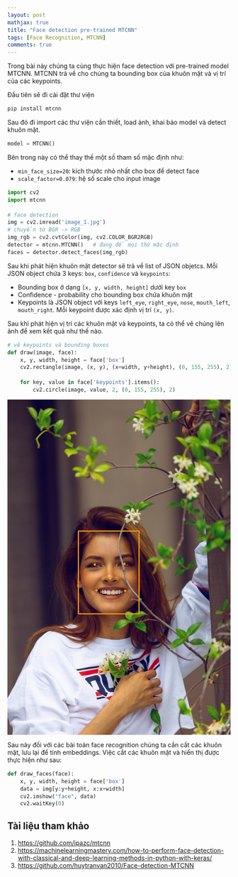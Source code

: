 ```yaml
---
layout: post
mathjax: true
title: "Face detection pre-trained MTCNN"
tags: [Face Recognition, MTCNN]
comments: true
---
```



Trong bài này chúng ta cùng thực hiện face detection với pre-trained model MTCNN. MTCNN trả về cho chúng ta bounding box của khuôn mặt và vị trí của các keypoints. 

Đầu tiên sẽ đi cài đặt thư viện
```python
pip install mtcnn
```
Sau đó đi import các thư viện cần thiết, load ảnh, khai báo model và detect khuôn mặt. 

```python
model = MTCNN()
```
Bên trong này có thể thay thế một số tham số mặc định như:
- `min_face_size=20`: kích thước nhỏ nhất cho box để detect face
- `scale_factor=0.079`: hệ số scale cho input image 

```python
import cv2
import mtcnn 

# face detection
img = cv2.imread('image_1.jpg')
# chuyển từ BGR -> RGB
img_rgb = cv2.cvtColor(img, cv2.COLOR_BGR2RGB)
detector = mtcnn.MTCNN()   # đang để mọi thứ mặc định
faces = detector.detect_faces(img_rgb)
```

Sau khi phát hiện khuôn mặt detector sẽ trả về list of JSON objetcs. Mỗi JSON object chứa 3 keys: `box`, `confidence` và `keypoints`:
- Bounding box ở dạng `[x, y, width, height]` dưới key `box`
- Confidence -  probability cho bounding box chứa khuôn mặt
- Keypoints là JSON object với keys `left_eye`, `right_eye`, `nose`, `mouth_left`, `mouth_right`. Mỗi keypoint được xác định vị trí `(x, y)`.

Sau khi phát hiện vị trí các khuôn mặt và keypoints, ta có thể vẽ chúng lên ảnh để xem kết quả như thế nào.

```python
# vẽ keypoints và bounding boxes
def draw(image, face):
    x, y, width, height = face['box']
    cv2.rectangle(image, (x, y), (x+width, y+height), (0, 155, 255), 2)

    for key, value in face['keypoints'].items():
        cv2.circle(image, value, 2, (0, 155, 255), 2)
```

<img src="../images/Face_detection_pretrained_MTCNN/new_image.jpg" style="display:block; margin-left:auto; margin-right:auto">

Sau này đối với các bài toán face recognition chúng ta cần cắt các khuôn mặt, lưu lại để tính embeddings. Việc cắt các khuôn mặt và hiển thị được thực hiện như sau:

```python
def draw_faces(face):
    x, y, width, height = face['box']
    data = img[y:y+height, x:x+width]
    cv2.imshow("face", data)
    cv2.waitKey(0)
```
## Tài liệu tham khảo
1. https://github.com/ipazc/mtcnn
2. https://machinelearningmastery.com/how-to-perform-face-detection-with-classical-and-deep-learning-methods-in-python-with-keras/
3. https://github.com/huytranvan2010/Face-detection-MTCNN






